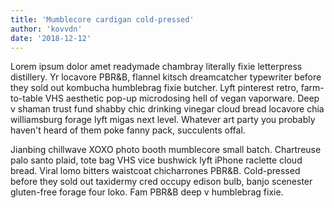 ```yaml
---
title: 'Mumblecore cardigan cold-pressed'
author: 'kovvdn'
date: '2018-12-12'
---
```


Lorem ipsum dolor amet readymade chambray literally fixie letterpress distillery. Yr locavore PBR&B, flannel kitsch dreamcatcher typewriter before they sold out kombucha humblebrag fixie butcher. Lyft pinterest retro, farm-to-table VHS aesthetic pop-up microdosing hell of vegan vaporware. Deep v shaman trust fund shabby chic drinking vinegar cloud bread locavore chia williamsburg forage lyft migas next level. Whatever art party you probably haven't heard of them poke fanny pack, succulents offal.

Jianbing chillwave XOXO photo booth mumblecore small batch. Chartreuse palo santo plaid, tote bag VHS vice bushwick lyft iPhone raclette cloud bread. Viral lomo bitters waistcoat chicharrones PBR&B. Cold-pressed before they sold out taxidermy cred occupy edison bulb, banjo scenester gluten-free forage four loko. Fam PBR&B deep v humblebrag fixie.
